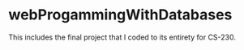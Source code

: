 # webProgammingWithDatabases
This includes the final project that I coded to its entirety for CS-230. 
